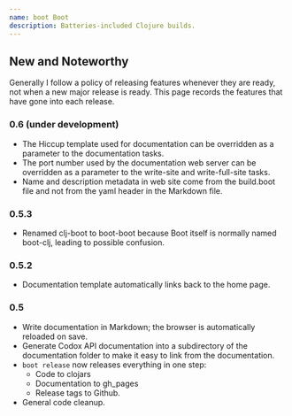 ```yaml
---
name: boot Boot
description: Batteries-included Clojure builds.
---
```

## New and Noteworthy

Generally I follow a policy of releasing features whenever they are ready, not when a new major release is ready.  This page records the features that have gone into each release.

### 0.6 (under development)

* The Hiccup template used for documentation can be overridden as a parameter to the documentation tasks.
* The port number used by the documentation web server can be overridden as a parameter to the write-site and write-full-site tasks.
* Name and description metadata in web site come from the build.boot file and not from the yaml header in the Markdown file.


### 0.5.3

* Renamed clj-boot to boot-boot because Boot itself is normally named boot-clj, leading to possible confusion.


### 0.5.2

* Documentation template automatically links back to the home page.


### 0.5

* Write documentation in Markdown; the browser is automatically reloaded on save.
* Generate Codox API documentation into a subdirectory of the documentation folder to make it easy to link from the documentation.
* ```boot release``` now releases everything in one step:
    * Code to clojars
    * Documentation to gh_pages
    * Release tags to Github.
* General code cleanup.
